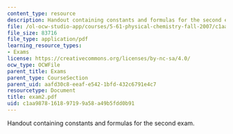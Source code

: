 ```yaml
---
content_type: resource
description: Handout containing constants and formulas for the second exam.
file: /ol-ocw-studio-app/courses/5-61-physical-chemistry-fall-2007/c1aa9878161897199a58a49b5fdd0b91_exam2.pdf
file_size: 83716
file_type: application/pdf
learning_resource_types:
- Exams
license: https://creativecommons.org/licenses/by-nc-sa/4.0/
ocw_type: OCWFile
parent_title: Exams
parent_type: CourseSection
parent_uid: aafd30c8-eeaf-e542-1bfd-432c6791e4c7
resourcetype: Document
title: exam2.pdf
uid: c1aa9878-1618-9719-9a58-a49b5fdd0b91
---
```

Handout containing constants and formulas for the second exam.